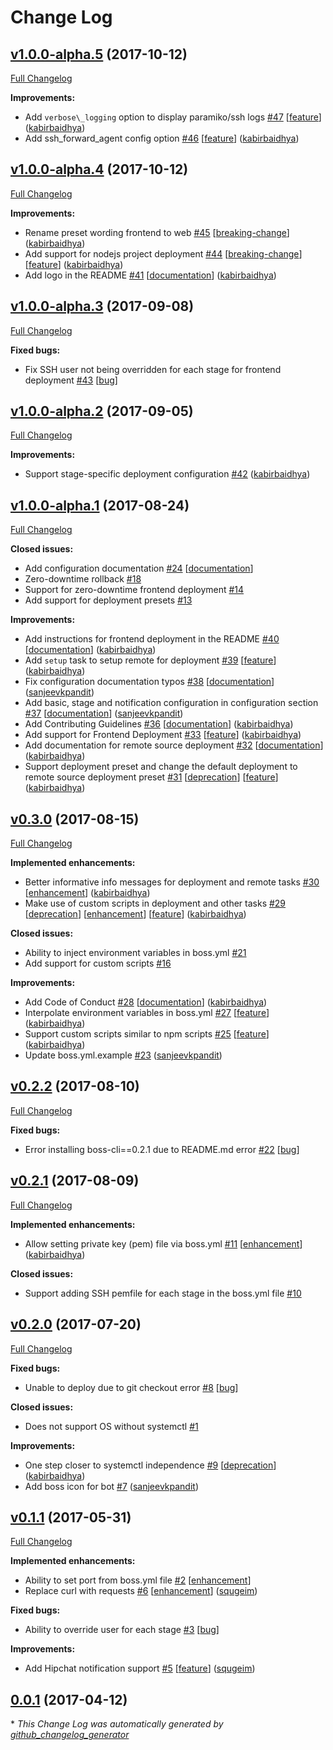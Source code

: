 # Change Log

## [v1.0.0-alpha.5](https://github.com/kabirbaidhya/boss-cli/tree/v1.0.0-alpha.5) (2017-10-12)
[Full Changelog](https://github.com/kabirbaidhya/boss-cli/compare/v1.0.0-alpha.4...v1.0.0-alpha.5)

**Improvements:**

- Add `verbose\_logging` option to display paramiko/ssh logs [\#47](https://github.com/kabirbaidhya/boss-cli/pull/47) [[feature](https://github.com/kabirbaidhya/boss-cli/labels/feature)] ([kabirbaidhya](https://github.com/kabirbaidhya))
-  Add ssh\_forward\_agent config option [\#46](https://github.com/kabirbaidhya/boss-cli/pull/46) [[feature](https://github.com/kabirbaidhya/boss-cli/labels/feature)] ([kabirbaidhya](https://github.com/kabirbaidhya))

## [v1.0.0-alpha.4](https://github.com/kabirbaidhya/boss-cli/tree/v1.0.0-alpha.4) (2017-10-12)
[Full Changelog](https://github.com/kabirbaidhya/boss-cli/compare/v1.0.0-alpha.3...v1.0.0-alpha.4)

**Improvements:**

- Rename preset wording frontend to web [\#45](https://github.com/kabirbaidhya/boss-cli/pull/45) [[breaking-change](https://github.com/kabirbaidhya/boss-cli/labels/breaking-change)] ([kabirbaidhya](https://github.com/kabirbaidhya))
- Add support for nodejs project deployment [\#44](https://github.com/kabirbaidhya/boss-cli/pull/44) [[breaking-change](https://github.com/kabirbaidhya/boss-cli/labels/breaking-change)] [[feature](https://github.com/kabirbaidhya/boss-cli/labels/feature)] ([kabirbaidhya](https://github.com/kabirbaidhya))
- Add logo in the README [\#41](https://github.com/kabirbaidhya/boss-cli/pull/41) [[documentation](https://github.com/kabirbaidhya/boss-cli/labels/documentation)] ([kabirbaidhya](https://github.com/kabirbaidhya))

## [v1.0.0-alpha.3](https://github.com/kabirbaidhya/boss-cli/tree/v1.0.0-alpha.3) (2017-09-08)
[Full Changelog](https://github.com/kabirbaidhya/boss-cli/compare/v1.0.0-alpha.2...v1.0.0-alpha.3)

**Fixed bugs:**

- Fix SSH user not being overridden for each stage for frontend deployment [\#43](https://github.com/kabirbaidhya/boss-cli/issues/43) [[bug](https://github.com/kabirbaidhya/boss-cli/labels/bug)]

## [v1.0.0-alpha.2](https://github.com/kabirbaidhya/boss-cli/tree/v1.0.0-alpha.2) (2017-09-05)
[Full Changelog](https://github.com/kabirbaidhya/boss-cli/compare/v1.0.0-alpha.1...v1.0.0-alpha.2)

**Improvements:**

- Support stage-specific deployment configuration [\#42](https://github.com/kabirbaidhya/boss-cli/pull/42) ([kabirbaidhya](https://github.com/kabirbaidhya))

## [v1.0.0-alpha.1](https://github.com/kabirbaidhya/boss-cli/tree/v1.0.0-alpha.1) (2017-08-24)
[Full Changelog](https://github.com/kabirbaidhya/boss-cli/compare/v0.3.0...v1.0.0-alpha.1)

**Closed issues:**

- Add configuration documentation [\#24](https://github.com/kabirbaidhya/boss-cli/issues/24) [[documentation](https://github.com/kabirbaidhya/boss-cli/labels/documentation)]
- Zero-downtime rollback [\#18](https://github.com/kabirbaidhya/boss-cli/issues/18)
- Support for zero-downtime frontend deployment [\#14](https://github.com/kabirbaidhya/boss-cli/issues/14)
- Add support for deployment presets [\#13](https://github.com/kabirbaidhya/boss-cli/issues/13)

**Improvements:**

- Add instructions for frontend deployment in the README [\#40](https://github.com/kabirbaidhya/boss-cli/pull/40) [[documentation](https://github.com/kabirbaidhya/boss-cli/labels/documentation)] ([kabirbaidhya](https://github.com/kabirbaidhya))
- Add `setup` task to setup remote for deployment [\#39](https://github.com/kabirbaidhya/boss-cli/pull/39) [[feature](https://github.com/kabirbaidhya/boss-cli/labels/feature)] ([kabirbaidhya](https://github.com/kabirbaidhya))
- Fix configuration documentation typos [\#38](https://github.com/kabirbaidhya/boss-cli/pull/38) [[documentation](https://github.com/kabirbaidhya/boss-cli/labels/documentation)] ([sanjeevkpandit](https://github.com/sanjeevkpandit))
- Add basic, stage and notification configuration in configuration section [\#37](https://github.com/kabirbaidhya/boss-cli/pull/37) [[documentation](https://github.com/kabirbaidhya/boss-cli/labels/documentation)] ([sanjeevkpandit](https://github.com/sanjeevkpandit))
- Add Contributing Guidelines [\#36](https://github.com/kabirbaidhya/boss-cli/pull/36) [[documentation](https://github.com/kabirbaidhya/boss-cli/labels/documentation)] ([kabirbaidhya](https://github.com/kabirbaidhya))
- Add support for Frontend Deployment [\#33](https://github.com/kabirbaidhya/boss-cli/pull/33) [[feature](https://github.com/kabirbaidhya/boss-cli/labels/feature)] ([kabirbaidhya](https://github.com/kabirbaidhya))
- Add documentation for remote source deployment [\#32](https://github.com/kabirbaidhya/boss-cli/pull/32) [[documentation](https://github.com/kabirbaidhya/boss-cli/labels/documentation)] ([kabirbaidhya](https://github.com/kabirbaidhya))
- Support deployment preset and change the default deployment to remote source deployment preset [\#31](https://github.com/kabirbaidhya/boss-cli/pull/31) [[deprecation](https://github.com/kabirbaidhya/boss-cli/labels/deprecation)] [[feature](https://github.com/kabirbaidhya/boss-cli/labels/feature)] ([kabirbaidhya](https://github.com/kabirbaidhya))

## [v0.3.0](https://github.com/kabirbaidhya/boss-cli/tree/v0.3.0) (2017-08-15)
[Full Changelog](https://github.com/kabirbaidhya/boss-cli/compare/v0.2.2...v0.3.0)

**Implemented enhancements:**

- Better informative info messages for deployment and remote tasks [\#30](https://github.com/kabirbaidhya/boss-cli/pull/30) [[enhancement](https://github.com/kabirbaidhya/boss-cli/labels/enhancement)] ([kabirbaidhya](https://github.com/kabirbaidhya))
- Make use of custom scripts in deployment and other tasks [\#29](https://github.com/kabirbaidhya/boss-cli/pull/29) [[deprecation](https://github.com/kabirbaidhya/boss-cli/labels/deprecation)] [[enhancement](https://github.com/kabirbaidhya/boss-cli/labels/enhancement)] [[feature](https://github.com/kabirbaidhya/boss-cli/labels/feature)] ([kabirbaidhya](https://github.com/kabirbaidhya))

**Closed issues:**

- Ability to inject environment variables in boss.yml  [\#21](https://github.com/kabirbaidhya/boss-cli/issues/21)
- Add support for custom scripts [\#16](https://github.com/kabirbaidhya/boss-cli/issues/16)

**Improvements:**

- Add Code of Conduct [\#28](https://github.com/kabirbaidhya/boss-cli/pull/28) [[documentation](https://github.com/kabirbaidhya/boss-cli/labels/documentation)] ([kabirbaidhya](https://github.com/kabirbaidhya))
- Interpolate environment variables in boss.yml [\#27](https://github.com/kabirbaidhya/boss-cli/pull/27) [[feature](https://github.com/kabirbaidhya/boss-cli/labels/feature)] ([kabirbaidhya](https://github.com/kabirbaidhya))
- Support custom scripts similar to npm scripts [\#25](https://github.com/kabirbaidhya/boss-cli/pull/25) [[feature](https://github.com/kabirbaidhya/boss-cli/labels/feature)] ([kabirbaidhya](https://github.com/kabirbaidhya))
- Update boss.yml.example [\#23](https://github.com/kabirbaidhya/boss-cli/pull/23) ([sanjeevkpandit](https://github.com/sanjeevkpandit))

## [v0.2.2](https://github.com/kabirbaidhya/boss-cli/tree/v0.2.2) (2017-08-10)
[Full Changelog](https://github.com/kabirbaidhya/boss-cli/compare/v0.2.1...v0.2.2)

**Fixed bugs:**

- Error installing boss-cli==0.2.1 due to README.md error [\#22](https://github.com/kabirbaidhya/boss-cli/issues/22) [[bug](https://github.com/kabirbaidhya/boss-cli/labels/bug)]

## [v0.2.1](https://github.com/kabirbaidhya/boss-cli/tree/v0.2.1) (2017-08-09)
[Full Changelog](https://github.com/kabirbaidhya/boss-cli/compare/v0.2.0...v0.2.1)

**Implemented enhancements:**

- Allow setting private key \(pem\) file via boss.yml [\#11](https://github.com/kabirbaidhya/boss-cli/pull/11) [[enhancement](https://github.com/kabirbaidhya/boss-cli/labels/enhancement)] ([kabirbaidhya](https://github.com/kabirbaidhya))

**Closed issues:**

- Support adding SSH pemfile for each stage in the boss.yml file [\#10](https://github.com/kabirbaidhya/boss-cli/issues/10)

## [v0.2.0](https://github.com/kabirbaidhya/boss-cli/tree/v0.2.0) (2017-07-20)
[Full Changelog](https://github.com/kabirbaidhya/boss-cli/compare/v0.1.1...v0.2.0)

**Fixed bugs:**

- Unable to deploy due to git checkout error [\#8](https://github.com/kabirbaidhya/boss-cli/issues/8) [[bug](https://github.com/kabirbaidhya/boss-cli/labels/bug)]

**Closed issues:**

- Does not support OS without systemctl [\#1](https://github.com/kabirbaidhya/boss-cli/issues/1)

**Improvements:**

- One step closer to systemctl independence [\#9](https://github.com/kabirbaidhya/boss-cli/pull/9) [[deprecation](https://github.com/kabirbaidhya/boss-cli/labels/deprecation)] ([kabirbaidhya](https://github.com/kabirbaidhya))
- Add boss icon for bot [\#7](https://github.com/kabirbaidhya/boss-cli/pull/7) ([sanjeevkpandit](https://github.com/sanjeevkpandit))

## [v0.1.1](https://github.com/kabirbaidhya/boss-cli/tree/v0.1.1) (2017-05-31)
[Full Changelog](https://github.com/kabirbaidhya/boss-cli/compare/0.0.1...v0.1.1)

**Implemented enhancements:**

- Ability to set port from boss.yml file [\#2](https://github.com/kabirbaidhya/boss-cli/issues/2) [[enhancement](https://github.com/kabirbaidhya/boss-cli/labels/enhancement)]
- Replace curl with requests [\#6](https://github.com/kabirbaidhya/boss-cli/pull/6) [[enhancement](https://github.com/kabirbaidhya/boss-cli/labels/enhancement)] ([squgeim](https://github.com/squgeim))

**Fixed bugs:**

- Ability to override user for each stage [\#3](https://github.com/kabirbaidhya/boss-cli/issues/3) [[bug](https://github.com/kabirbaidhya/boss-cli/labels/bug)]

**Improvements:**

- Add Hipchat notification support [\#5](https://github.com/kabirbaidhya/boss-cli/pull/5) [[feature](https://github.com/kabirbaidhya/boss-cli/labels/feature)] ([squgeim](https://github.com/squgeim))

## [0.0.1](https://github.com/kabirbaidhya/boss-cli/tree/0.0.1) (2017-04-12)


\* *This Change Log was automatically generated by [github_changelog_generator](https://github.com/skywinder/Github-Changelog-Generator)*